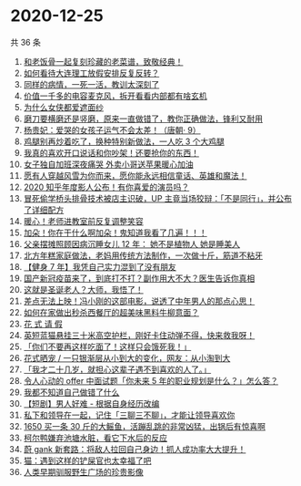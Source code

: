 # 2020-12-25

共 36 条

<!-- BEGIN -->
<!-- 最后更新时间 Fri Dec 25 2020 23:10:34 GMT+0800 (CST) -->

1. [和老饭骨一起复刻珍藏的老菜谱，致敬经典！](https://www.zhihu.com/zvideo/1325861679528124416)
2. [如何看待大连理工放假安排反复反转？](https://www.zhihu.com/zvideo/1325543624940691456)
3. [同样的病情，一死一活，教训太深刻了](https://www.zhihu.com/zvideo/1325729977510821888)
4. [价值一千多的电容麦克风，拆开看看内部都有啥玄机](https://www.zhihu.com/zvideo/1325897975550402560)
5. [为什么女侠都爱遮面纱](https://www.zhihu.com/zvideo/1325854512875831296)
6. [磨刀要横磨还是竖磨，原来一直做错了，教你正确做法，锋利又耐用](https://www.zhihu.com/zvideo/1325812724866502656)
7. [杨贵妃：爱哭的女孩子运气不会太差！（唐朝· 9）](https://www.zhihu.com/zvideo/1325874804541202432)
8. [鸡腿别再炒着吃了，换种特别新做法，一人吃 3
   个大鸡腿](https://www.zhihu.com/zvideo/1325071257621602304)
9. [我真的喜欢开口说话和你吵架！还要抢你的东西！](https://www.zhihu.com/zvideo/1325804408769241088)
10. [女子独自加班深夜痛哭 外卖小哥送苹果暖心加油](https://www.zhihu.com/zvideo/1325127872060006400)
11. [愿有人穿越风雪为你而来，愿你能永远相信童话、英雄和魔法！](https://www.zhihu.com/zvideo/1325833013700509696)
12. [2020 知乎年度影人公布！有你喜爱的演员吗？](https://www.zhihu.com/zvideo/1325611536149839872)
13. [冒死偷学桥头排骨技术被店主识破，UP
    主竟当场狡辩：「不是同行」，并公布了详细配方](https://www.zhihu.com/zvideo/1325505780230606848)
14. [暖心！老师进教室前反复调整笑容](https://www.zhihu.com/zvideo/1325863228883554304)
15. [加朵！你在干什么啊加朵！鬼知道我看了几遍！！！](https://www.zhihu.com/zvideo/1324754271644884992)
16. [父亲摆摊照顾因病沉睡女儿 12 年： 她不是植物人
    她是睡美人](https://www.zhihu.com/zvideo/1325505001738452992)
17. [北方年糕家庭做法，老妈用传统方法制作，一次做十斤，筋道不粘牙](https://www.zhihu.com/zvideo/1325828550462226432)
18. [【健身 7 年】我凭自己实力混到了没有朋友](https://www.zhihu.com/zvideo/1325484781354377216)
19. [国产新冠疫苗来了，到底打不打？副作用大不大？医生告诉你真相](https://www.zhihu.com/zvideo/1325532762929647616)
20. [这就是圣诞老人？大师，我悟了！](https://www.zhihu.com/zvideo/1325528703321997312)
21. [差点无法上映！冯小刚的这部电影，说透了中年男人的那点心思！](https://www.zhihu.com/zvideo/1325512882760056832)
22. [如何在家做出秒杀西餐厅的超美味黑料牛柳意面？](https://www.zhihu.com/zvideo/1325443369309466624)
23. [花 式 请 假](https://www.zhihu.com/zvideo/1325493445608464384)
24. [英短蓝猫悬挂三十米高空护栏，刚好卡住动弹不得，快来救我呀！](https://www.zhihu.com/zvideo/1325493060751577088)
25. [「你们不要再这样吃面了！这样只会饿死我！」](https://www.zhihu.com/zvideo/1324799529976606720)
26. [花式晒宠 /
    一只银渐层从小到大的变化，网友：从小淘到大](https://www.zhihu.com/zvideo/1325125183167021056)
27. [「我才二十几岁，就担心这辈子遇不到喜欢的人了。」](https://www.zhihu.com/zvideo/1325096324376268800)
28. [令人心动的 offer 中面试题「你未来 5
    年的职业规划是什么？」怎么答？](https://www.zhihu.com/zvideo/1323183760343138304)
29. [我都不知道自己做错了什么](https://www.zhihu.com/zvideo/1325436713204514816)
30. [【短剧】男人好难 - 根据自身经历改编](https://www.zhihu.com/zvideo/1324689730076516352)
31. [私下和领导在一起，记住「三聊三不聊」，才能让领导喜欢你](https://www.zhihu.com/zvideo/1325121826968465408)
32. [1650 买一条 30
    斤的大鳐鱼，活蹦乱跳的非常凶猛，出锅后有惊喜啊](https://www.zhihu.com/zvideo/1324882344445202433)
33. [柯尔鸭嫌弃池塘水脏，看它下水后的反应](https://www.zhihu.com/zvideo/1325520593148616704)
34. [蔚 gank
    新套路：将敌人拉回自己身边！抓人成功率大大提升！](https://www.zhihu.com/zvideo/1325237370867331072)
35. [猫：遇到这样的铲屎官也太幸福了吧](https://www.zhihu.com/zvideo/1325105919105937408)
36. [人类早期驯服野生广场的珍贵影像](https://www.zhihu.com/zvideo/1325148070048976896)

<!-- END -->
